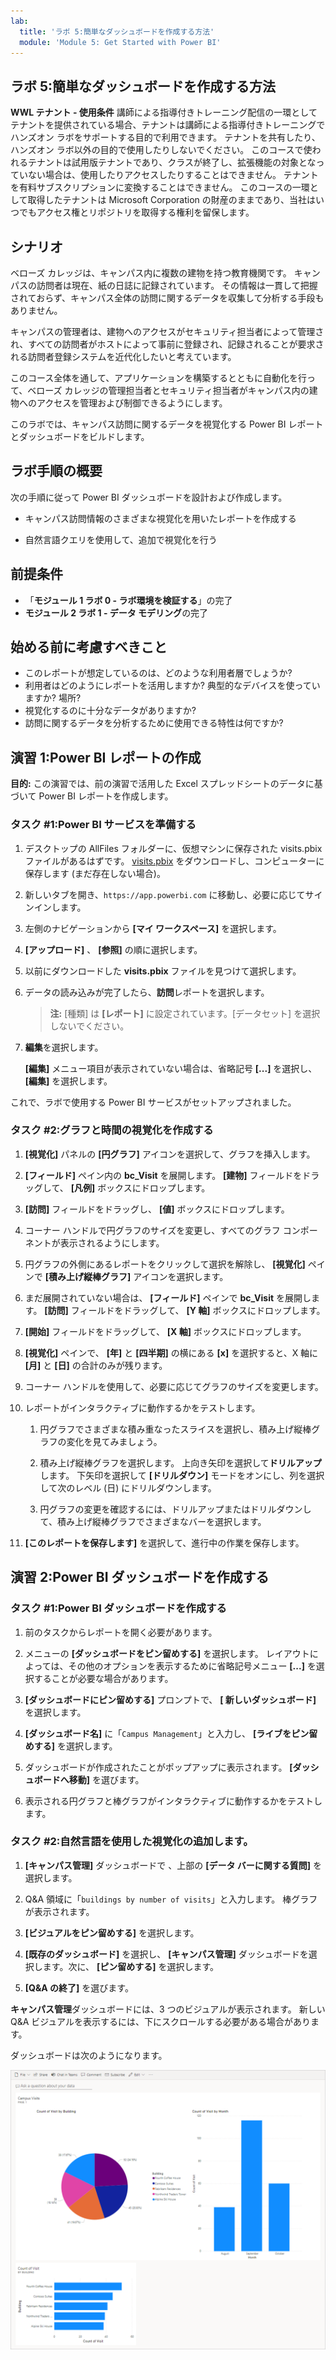 ```yaml
---
lab:
  title: 'ラボ 5:簡単なダッシュボードを作成する方法'
  module: 'Module 5: Get Started with Power BI'
---
```


## ラボ 5:簡単なダッシュボードを作成する方法

**WWL テナント - 使用条件** 講師による指導付きトレーニング配信の一環としてテナントを提供されている場合、テナントは講師による指導付きトレーニングでハンズオン ラボをサポートする目的で利用できます。 テナントを共有したり、ハンズオン ラボ以外の目的で使用したりしないでください。 このコースで使われるテナントは試用版テナントであり、クラスが終了し、拡張機能の対象となっていない場合は、使用したりアクセスしたりすることはできません。 テナントを有料サブスクリプションに変換することはできません。 このコースの一環として取得したテナントは Microsoft Corporation の財産のままであり、当社はいつでもアクセス権とリポジトリを取得する権利を留保します。 

## シナリオ

ベローズ カレッジは、キャンパス内に複数の建物を持つ教育機関です。 キャンパスの訪問者は現在、紙の日誌に記録されています。 その情報は一貫して把握されておらず、キャンパス全体の訪問に関するデータを収集して分析する手段もありません。

キャンパスの管理者は、建物へのアクセスがセキュリティ担当者によって管理され、すべての訪問者がホストによって事前に登録され、記録されることが要求される訪問者登録システムを近代化したいと考えています。

このコース全体を通して、アプリケーションを構築するとともに自動化を行って、ベローズ カレッジの管理担当者とセキュリティ担当者がキャンパス内の建物へのアクセスを管理および制御できるようにします。

このラボでは、キャンパス訪問に関するデータを視覚化する Power BI レポートとダッシュボードをビルドします。

## ラボ手順の概要

次の手順に従って Power BI ダッシュボードを設計および作成します。

-   キャンパス訪問情報のさまざまな視覚化を用いたレポートを作成する

-   自然言語クエリを使用して、追加で視覚化を行う

## 前提条件

- 「**モジュール 1 ラボ 0 - ラボ環境を検証する**」の完了
- **モジュール 2 ラボ 1 - データ モデリング**の完了

## 始める前に考慮すべきこと

-   このレポートが想定しているのは、どのような利用者層でしょうか?
-   利用者はどのようにレポートを活用しますか? 典型的なデバイスを使っていますか? 場所?
-   視覚化するのに十分なデータがありますか?
-   訪問に関するデータを分析するために使用できる特性は何ですか?

## 演習 1:Power BI レポートの作成

**目的:** この演習では、前の演習で活用した Excel スプレッドシートのデータに基づいて Power BI レポートを作成します。

### タスク \#1:Power BI サービスを準備する

1.  デスクトップの AllFiles フォルダーに、仮想マシンに保存された visits.pbix ファイルがあるはずです。 [visits.pbix](https://github.com/MicrosoftLearning/PL-900-Microsoft-Power-Platform-Fundamentals/raw/master/Allfiles/visits.pbix) をダウンロードし、コンピューターに保存します (まだ存在しない場合)。

2.  新しいタブを開き、`https://app.powerbi.com` に移動し、必要に応じてサインインします。

3.  左側のナビゲーションから **[マイ ワークスペース]** を選択します。

5.  **[アップロード]** 、 **[参照]** の順に選択します。

6.  以前にダウンロードした **visits.pbix** ファイルを見つけて選択します。 

7.  データの読み込みが完了したら、**訪問**レポートを選択します。

    > **注:** [種類] は **[レポート]** に設定されています。[データセット] を選択しないでください。

8.  **編集**を選択します。 

    **[編集]** メニュー項目が表示されていない場合は、省略記号 **[...]** を選択し、 **[編集]** を選択します。

これで、ラボで使用する Power BI サービスがセットアップされました。


### タスク \#2:グラフと時間の視覚化を作成する

1.  **[視覚化]** パネルの **[円グラフ]** アイコンを選択して、グラフを挿入します。

2.  **[フィールド]** ペイン内の **bc_Visit** を展開します。 **[建物]** フィールドをドラッグして、 **[凡例]** ボックスにドロップします。

3.  **[訪問]** フィールドをドラッグし、 **[値]** ボックスにドロップします。

4.  コーナー ハンドルで円グラフのサイズを変更し、すべてのグラフ コンポーネントが表示されるようにします。

5.  円グラフの外側にあるレポートをクリックして選択を解除し、 **[視覚化]** ペインで **[積み上げ縦棒グラフ]** アイコンを選択します。

6.  まだ展開されていない場合は、 **[フィールド]** ペインで **bc_Visit** を展開します。 **[訪問]** フィールドをドラッグして、 **[Y 軸]** ボックスにドロップします。

7.  **[開始]** フィールドをドラッグして、 **[X 軸]** ボックスにドロップします。

8.  **[視覚化]** ペインで、 **[年]** と **[四半期]** の横にある **[x]** を選択すると、X 軸に **[月]** と **[日]** の合計のみが残ります。

9.  コーナー ハンドルを使用して、必要に応じてグラフのサイズを変更します。

10. レポートがインタラクティブに動作するかをテストします。

    1.  円グラフでさまざまな積み重なったスライスを選択し、積み上げ縦棒グラフの変化を見てみましょう。

    2.  積み上げ縦棒グラフを選択します。 上向き矢印を選択して**ドリルアップ**します。 下矢印を選択して **[ドリルダウン]** モードをオンにし、列を選択して次のレベル (日) にドリルダウンします。

    3.  円グラフの変更を確認するには、ドリルアップまたはドリルダウンして、積み上げ縦棒グラフでさまざまなバーを選択します。

11. **[このレポートを保存します]** を選択して、進行中の作業を保存します。


## 演習 2:Power BI ダッシュボードを作成する

### タスク \#1:Power BI ダッシュボードを作成する

1.  前のタスクからレポートを開く必要があります。

2.  メニューの **[ダッシュボードをピン留めする]** を選択します。 レイアウトによっては、その他のオプションを表示するために省略記号メニュー **[...]** を選択することが必要な場合があります。

3.  **[ダッシュボードにピン留めする]** プロンプトで、 **[ 新しいダッシュボード]** を選択します。

4.  **[ダッシュボード名]** に「`Campus Management`」と入力し、 **[ライブをピン留めする]** を選択します。

5.  ダッシュボードが作成されたことがポップアップに表示されます。 **[ダッシュボードへ移動]** を選びます。

6.  表示される円グラフと棒グラフがインタラクティブに動作するかをテストします。


### タスク \#2:自然言語を使用した視覚化の追加します。

1.  **[キャンパス管理]** ダッシュボードで 、上部の **[データ バーに関する質問]** を選択します。

2.  Q&A 領域に「`buildings by number of visits`」と入力します。 棒グラフが表示されます。

3.  **[ビジュアルをピン留めする]** を選択します。

4.  **[既存のダッシュボード]** を選択し、 **[キャンパス管理]** ダッシュボードを選択します。次に、 **[ピン留めする]** を選択します。

5.  **[Q&A の終了]** を選びます。

**キャンパス管理**ダッシュボードには、3 つのビジュアルが表示されます。 新しい Q&A ビジュアルを表示するには、下にスクロールする必要がある場合があります。

ダッシュボードは次のようになります。

![](media/5-powerbi-result.png)

